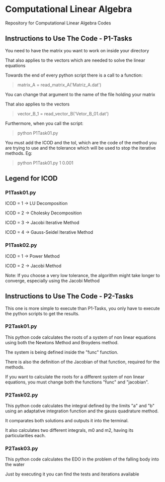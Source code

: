 # Computational Linear Algebra
Repository for Computational Linear Algebra Codes

## Instructions to Use The Code - P1-Tasks

You need to have the matrix you want to work on inside your directory

That also applies to the vectors which are needed to solve the linear equations

Towards the end of every python script there is a call to a function:

> matrix_A = read_matrix_A('Matriz_A.dat')

You can change that argument to the name of the file holding your matrix

That also applies to the vectors

> vector_B_1 = read_vector_B('Vetor_B_01.dat')

Furthermore, when you call the script:

> python P1Task01.py

You must add the ICOD and the tol, which are the code of the method you are trying to use and the tolerance which will be used to stop the iterative methods. Eg:

> python P1Task01.py 1 0.001

## Legend for ICOD
### P1Task01.py
ICOD = 1 -> LU Decomposition

ICOD = 2 -> Cholesky Decomposition

ICOD = 3 -> Jacobi Iterative Method

ICOD = 4 -> Gauss-Seidel Iterative Method

### P1Task02.py
ICOD = 1 -> Power Method

ICOD = 2 -> Jacobi Method

Note: If you choose a very low tolerance, the algorithm might take longer to converge, especially using the Jacobi Method

## Instructions to Use The Code - P2-Tasks

This one is more simple to execute than P1-Tasks, you only have to execute the python scripts to get the results.

### P2Task01.py

This python code calculates the roots of a system of non linear equations using both the Newtons Method and Broydens method. 

The system is being defined inside the "func" function. 

There is also the definition of the Jacobian of that function, required for the methods.

If you want to calculate the roots for a different system of non linear equations, you must change both the functions "func" and "jacobian".

### P2Task02.py

This python code calculates the integral defined by the limits "a" and "b" using an adaptative integration function and the gauss quadrature method. 

It comparates both solutions and outputs it into the terminal.

It also calculates two different integrals, m0 and m2, having its particularities each.

### P2Task03.py

This python code calculates the EDO in the problem of the falling body into the water

Just by executing it you can find the tests and iterations available
